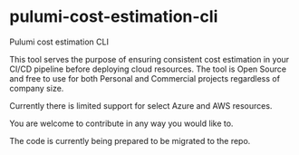 # pulumi-cost-estimation-cli
Pulumi cost estimation CLI

This tool serves the purpose of ensuring consistent cost estimation in your CI/CD pipeline before deploying cloud resources.
The tool is Open Source and free to use for both Personal and Commercial projects regardless of company size.

Currently there is limited support for select Azure and AWS resources.

You are welcome to contribute in any way you would like to.

The code is currently being prepared to be migrated to the repo.

